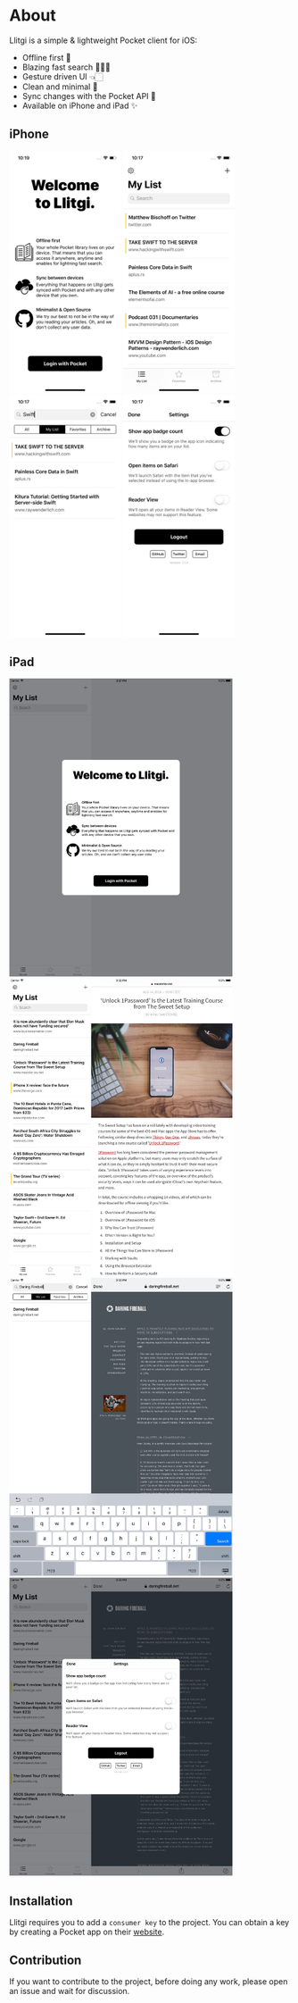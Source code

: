 # About

Llitgi is a simple & lightweight Pocket client for iOS:

- Offline first 📲
- Blazing fast search 🕵🏻‍♂️
- Gesture driven UI 👈🏻
- Clean and minimal 🌱
- Sync changes with the Pocket API 🚀
- Available on iPhone and iPad ✨

## iPhone
<p>
  <img src="Screenshots/iPhone_X_1.png" width="200" />
  <img src="Screenshots/iPhone_X_2.png" width="200" /> 
  <img src="Screenshots/iPhone_X_3.png" width="200" />
  <img src="Screenshots/iPhone_X_4.png" width="200" />
</p>

## iPad
<p>
  <img src="Screenshots/iPad_12,9_1.png" width="400" />
  <img src="Screenshots/iPad_12,9_2.png" width="400" /> 
  <img src="Screenshots/iPad_12,9_3.png" width="400" />
  <img src="Screenshots/iPad_12,9_4.png" width="400" />
</p>

## Installation

Llitgi requires you to add a `consumer key` to the project. You can obtain a key by creating a Pocket app on their [website](https://getpocket.com/developer/apps/new.php).

## Contribution

If you want to contribute to the project, before doing any work, please open an issue and wait for discussion.
